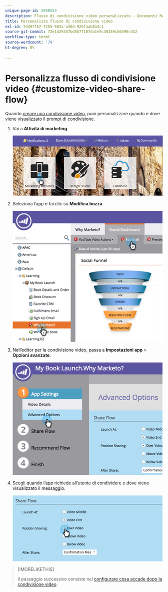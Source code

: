 ```yaml
---
unique-page-id: 2950553
description: Flusso di condivisione video personalizzato - Documenti Marketo - Documentazione del prodotto
title: Personalizza flusso di condivisione video
exl-id: 7dd97f67-7255-483a-a30d-926faab8a3c1
source-git-commit: 72e1d29347bd5b77107da1e9c30169cb6490c432
workflow-type: tm+mt
source-wordcount: '79'
ht-degree: 0%

---
```


# Personalizza flusso di condivisione video {#customize-video-share-flow}

Quando [creare una condivisione video](/help/marketo/product-docs/demand-generation/landing-pages/free-form-landing-pages/add-a-video-to-a-free-form-landing-page.md), puoi personalizzare quando e dove viene visualizzato il prompt di condivisione.

1. Vai a **Attività di marketing**.

   ![](assets/login-marketing-activities-2.png)

1. Seleziona l’app e fai clic su **Modifica bozza**.

   ![](assets/image2014-9-22-16-3a40-3a41.png)

1. Nell’editor per la condivisione video, passa a **Impostazioni app** > **Opzioni avanzate**.

   ![](assets/image2014-9-22-16-3a41-3a3.png)

1. Scegli quando l’app richiede all’utente di condividere e dove viene visualizzato il messaggio.

   ![](assets/image2014-9-22-16-3a41-3a20.png)

>[!MORELIKETHIS]
>
>Il passaggio successivo consiste nel [configurare cosa accade dopo la condivisione video](/help/marketo/product-docs/demand-generation/social/configuring-social-actions/configure-after-share-prompts.md).
